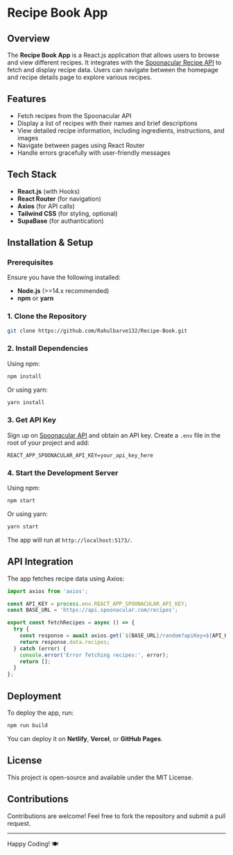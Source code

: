 # Recipe Book App

## Overview
The **Recipe Book App** is a React.js application that allows users to browse and view different recipes. It integrates with the [Spoonacular Recipe API](https://spoonacular.com/food-api) to fetch and display recipe data. Users can navigate between the homepage and recipe details page to explore various recipes.

## Features
- Fetch recipes from the Spoonacular API
- Display a list of recipes with their names and brief descriptions
- View detailed recipe information, including ingredients, instructions, and images
- Navigate between pages using React Router
- Handle errors gracefully with user-friendly messages

## Tech Stack
- **React.js** (with Hooks)
- **React Router** (for navigation)
- **Axios** (for API calls)
- **Tailwind CSS** (for styling, optional)
- **SupaBase** (for authantication)

## Installation & Setup
### Prerequisites
Ensure you have the following installed:
- **Node.js** (>=14.x recommended)
- **npm** or **yarn**

### 1. Clone the Repository
```sh
git clone https://github.com/Rahulbarve132/Recipe-Book.git

```

### 2. Install Dependencies
Using npm:
```sh
npm install
```
Or using yarn:
```sh
yarn install
```

### 3. Get API Key
Sign up on [Spoonacular API](https://spoonacular.com/food-api) and obtain an API key. Create a `.env` file in the root of your project and add:
```
REACT_APP_SPOONACULAR_API_KEY=your_api_key_here
```

### 4. Start the Development Server
Using npm:
```sh
npm start
```
Or using yarn:
```sh
yarn start
```

The app will run at `http://localhost:5173/`.



## API Integration
The app fetches recipe data using Axios:
```js
import axios from 'axios';

const API_KEY = process.env.REACT_APP_SPOONACULAR_API_KEY;
const BASE_URL = 'https://api.spoonacular.com/recipes';

export const fetchRecipes = async () => {
  try {
    const response = await axios.get(`${BASE_URL}/random?apiKey=${API_KEY}&number=10`);
    return response.data.recipes;
  } catch (error) {
    console.error('Error fetching recipes:', error);
    return [];
  }
};
```

## Deployment
To deploy the app, run:
```sh
npm run build
```
You can deploy it on **Netlify**, **Vercel**, or **GitHub Pages**.

## License
This project is open-source and available under the MIT License.

## Contributions
Contributions are welcome! Feel free to fork the repository and submit a pull request.

---
Happy Coding! 🍽️

